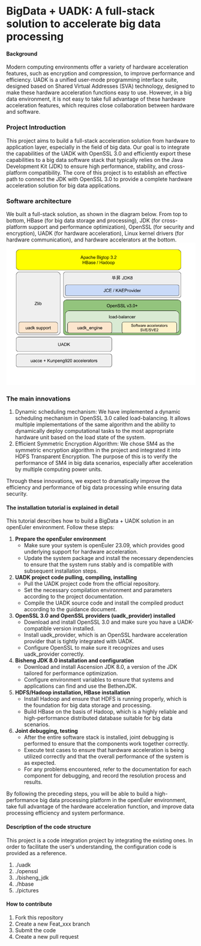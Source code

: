 # BigData + UADK: A full-stack solution to accelerate big data processing

#### Background
Modern computing environments offer a variety of hardware acceleration  features, such as encryption and compression, to improve performance and efficiency. UADK is a unified user-mode programming interface suite,  designed based on Shared Virtual Addresses (SVA) technology, designed to make these hardware acceleration functions easy to use. However, in a  big data environment, it is not easy to take full advantage of these  hardware acceleration features, which requires close collaboration  between hardware and software. 

### Project Introduction

This project aims to build a full-stack acceleration solution from hardware  to application layer, especially in the field of big data. Our goal is  to integrate the capabilities of the UADK with OpenSSL 3.0 and  efficiently export these capabilities to a big data software stack that  typically relies on the Java Development Kit (JDK) to ensure high  performance, stability, and cross-platform compatibility. The core of  this project is to establish an effective path to connect the JDK with  OpenSSL 3.0 to provide a complete hardware acceleration solution for big data applications. 

### Software architecture

We built a full-stack solution, as shown in the diagram below. From top to bottom, HBase (for big data storage and processing), JDK (for  cross-platform support and performance optimization), OpenSSL (for  security and encryption), UADK (for hardware acceleration), Linux kernel drivers (for hardware communication), and hardware accelerators at the  bottom. ![hbase+uadk+software-stack-information](./pictures/sw.stack.png)

### The main innovations

1. Dynamic scheduling mechanism: We have implemented a dynamic scheduling  mechanism in OpenSSL 3.0 called load-balancing. It allows multiple  implementations of the same algorithm and the ability to dynamically  deploy computational tasks to the most appropriate hardware unit based  on the load state of the system.
2. Efficient Symmetric Encryption Algorithm: We chose SM4 as the symmetric  encryption algorithm in the project and integrated it into HDFS  Transparent Encryption. The purpose of this is to verify the performance of SM4 in big data scenarios, especially after acceleration by multiple computing power units.

Through these innovations, we expect to dramatically improve the efficiency and performance of big data processing while ensuring data security. 

#### The installation tutorial is explained in detail

This tutorial describes how to build a BigData + UADK solution in an openEuler environment. Follow these steps: 

1. **Prepare the openEuler environment**
   - Make sure your system is openEuler 23.09, which provides good underlying support for hardware acceleration. 
   - Update the system package and install the necessary dependencies to ensure  that the system runs stably and is compatible with subsequent  installation steps. 
2. **UADK project code pulling, compiling, installing**
   - Pull the UADK project code from the official repository. 
   - Set the necessary compilation environment and parameters according to the project documentation. 
   - Compile the UADK source code and install the compiled product according to the guidance document. 
3. **OpenSSL 3.0 and OpenSSL providers (uadk_provider) installed**
   - Download and install OpenSSL 3.0 and make sure you have a UADK-compatible version installed. 
   - Install uadk_provider, which is an OpenSSL hardware acceleration provider that is tightly integrated with UADK. 
   - Configure OpenSSL to make sure it recognizes and uses uadk_provider correctly. 
4. **Bisheng JDK 8.0 installation and configuration**
   - Download and install Ascension JDK 8.0, a version of the JDK tailored for performance optimization. 
   - Configure environment variables to ensure that systems and applications can find and use the BethenJDK. 
5. **HDFS/Hadoop installation, HBase installation**
   - Install Hadoop and ensure that HDFS is running properly, which is the foundation for big data storage and processing.
   - Build HBase on the basis of Hadoop, which is a highly reliable and  high-performance distributed database suitable for big data scenarios.
6. **Joint debugging, testing**
   - After the entire software stack is installed, joint debugging is performed to ensure that the components work together correctly.
   - Execute test cases to ensure that hardware acceleration is being utilized  correctly and that the overall performance of the system is as expected.
   - For any problems encountered, refer to the documentation for each component for debugging, and record the resolution process and results.

By following the preceding steps, you will be able to build a  high-performance big data processing platform in the openEuler  environment, take full advantage of the hardware acceleration function,  and improve data processing efficiency and system performance.

#### Description of the code structure

This project is a code integration project by integrating the existing ones. In order to facilitate the user's understanding, the configuration code is provided as a reference.

1. ./uadk
2. ./openssl
3. ./bisheng_jdk
4. ./hbase
5. ./pictures

#### How to contribute

1. Fork this repository
2. Create a new Feat_xxx branch
3. Submit the code
4. Create a new pull request
